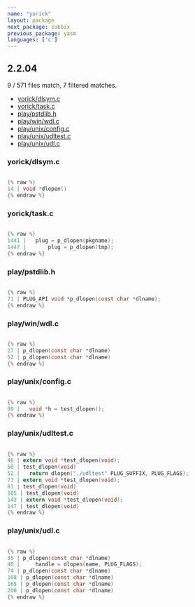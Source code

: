 ```yaml
---
name: "yorick"
layout: package
next_package: zabbix
previous_package: yasm
languages: ['c']
---
```

## 2.2.04
9 / 571 files match, 7 filtered matches.

 - [yorick/dlsym.c](#yorickdlsymc)
 - [yorick/task.c](#yoricktaskc)
 - [play/pstdlib.h](#playpstdlibh)
 - [play/win/wdl.c](#playwinwdlc)
 - [play/unix/config.c](#playunixconfigc)
 - [play/unix/udltest.c](#playunixudltestc)
 - [play/unix/udl.c](#playunixudlc)

### yorick/dlsym.c

```c

{% raw %}
14 | void *dlopen()
{% endraw %}

```
### yorick/task.c

```c

{% raw %}
1441 |   plug = p_dlopen(pkgname);
1447 |       plug = p_dlopen(tmp);
{% endraw %}

```
### play/pstdlib.h

```c

{% raw %}
71 | PLUG_API void *p_dlopen(const char *dlname);
{% endraw %}

```
### play/win/wdl.c

```c

{% raw %}
27 | p_dlopen(const char *dlname)
52 | p_dlopen(const char *dlname)
{% endraw %}

```
### play/unix/config.c

```c

{% raw %}
99 |   void *h = test_dlopen();
{% endraw %}

```
### play/unix/udltest.c

```c

{% raw %}
46 | extern void *test_dlopen(void);
50 | test_dlopen(void)
52 |   return dlopen("./udltest" PLUG_SUFFIX, PLUG_FLAGS);
77 | extern void *test_dlopen(void);
81 | test_dlopen(void)
105 | test_dlopen(void)
143 | extern void *test_dlopen(void);
147 | test_dlopen(void)
{% endraw %}

```
### play/unix/udl.c

```c

{% raw %}
35 | p_dlopen(const char *dlname)
40 |     handle = dlopen(name, PLUG_FLAGS);
74 | p_dlopen(const char *dlname)
108 | p_dlopen(const char *dlname)
165 | p_dlopen(const char *dlname)
200 | p_dlopen(const char *dlname)
{% endraw %}

```